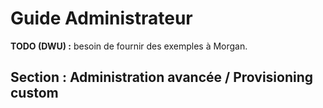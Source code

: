 # Guide Administrateur

**TODO (DWU) :** besoin de fournir des exemples à Morgan.

## Section : Administration avancée / Provisioning custom
